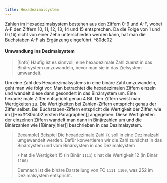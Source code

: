 ```yaml
---
title: Hexadezimalsystem
---
```

Zahlen im Hexadezimalsystem bestehen aus den Ziffern 0-9 und A-F, wobei A-F den Ziffern 10, 11, 12, 13, 14 und 15 entsprechen. Da die Folge von 1 und 0 (`10`) nicht von einer Zehn unterschieden werden kann, hat man die Buchstaben A-F als Ergänzung eingeführt. ^80dc02

#### Umwandlung ins Dezimalsystem

> [!info]
> Häufig ist es sinnvoll, eine hexadezimale Zahl zuerst in das Binärsystem umzuwandeln, bevor man sie in das Zielsystem umwandelt.

Um eine Zahl des Hexadezimalsystems in eine binäre Zahl umzuwandeln, geht man wie folgt vor: Man betrachtet die hexadezimalen Ziffern einzeln und wandelt diese dann gesondert in das Binärsystem um. Eine hexadezimale Ziffer entspricht genau 4 Bit. Den Ziffern weist man Wertigkeiten zu. Die Wertigkeiten bei Zahlen-Ziffern entspricht genau der Ziffer selbst. Bei Buchstaben-Ziffern entspricht die Wertigkeit der Ziffer, wie im [[Hex#^80dc02|ersten Paragraphen]] angegeben. Diese Wertigkeiten der einzelnen Ziffern wandelt man dann in Binärzahlen um und die Binärzahlen wie [[Binary|hier]] beschrieben in das Dezimalsystem. 

> [!example] Beispiel
> Die hexadezimale Zahl `FC` soll in eine Dezimalzahl umgewandelt werden. Dafür konvertieren wir die Zahl zunächst in das Binärsystem und vom Binärsystem in das Dezimalsystem
> 
> `F`  hat die Wertigkeit 15 (in Binär `1111`)
> `C` hat die Wertigkeit 12 (in Binär `1100`)
> 
> Demnach ist die binäre Darstellung von FC `1111 1100`, was 252 im Dezimalsystem entspricht.

